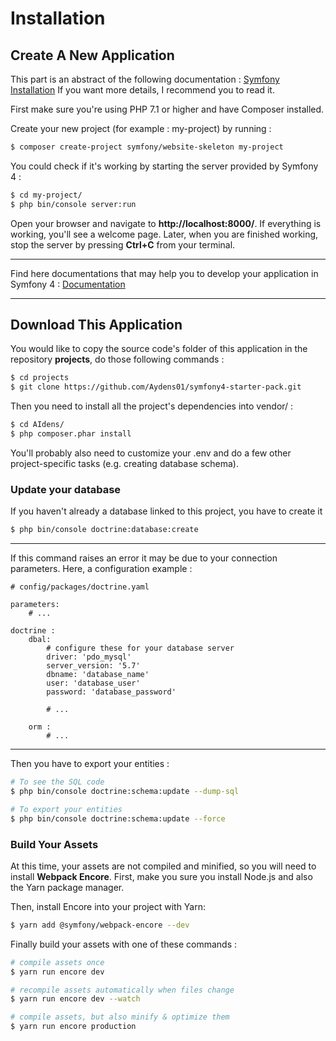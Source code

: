 # Installation

## Create A New Application

This part is an abstract of the following documentation : [Symfony Installation](https://symfony.com/doc/current/setup.html) If you want more details, I recommend you to read it.

First make sure you're using PHP 7.1 or higher and have Composer installed.

Create your new project (for example : my-project) by running :

```sh
$ composer create-project symfony/website-skeleton my-project
```

You could check if it's working by starting the server provided by Symfony 4 :

```sh
$ cd my-project/
$ php bin/console server:run
```

Open your browser and navigate to **http:<span></span>//localhost:8000/**. If everything is working, you'll see a welcome page. Later, when you are finished working, stop the server by pressing **Ctrl+C** from your terminal.

-------
Find here documentations that may help you to develop your application in Symfony 4 : [Documentation](../README.md#documentation)

-------

## Download This Application

You would like to copy the source code's folder of this application in the repository **projects**, do those following commands :

```sh
$ cd projects
$ git clone https://github.com/Aydens01/symfony4-starter-pack.git
```

Then you need to install all the project's dependencies into vendor/ :
```sh
$ cd AIdens/
$ php composer.phar install
```

You'll probably also need to customize your .env and do a few other project-specific tasks (e.g. creating database schema).

### Update your database

If you haven't already a database linked to this project, you have to create it

```sh
$ php bin/console doctrine:database:create
```

------
If this command raises an error it may be due to your connection parameters. Here, a configuration example :

    # config/packages/doctrine.yaml

    parameters:
        # ...

    doctrine :
        dbal:
            # configure these for your database server
            driver: 'pdo_mysql'
            server_version: '5.7'
            dbname: 'database_name'
            user: 'database_user'
            password: 'database_password'

            # ...

        orm :
            # ...

------


Then you have to export your entities :

```sh
# To see the SQL code
$ php bin/console doctrine:schema:update --dump-sql

# To export your entities
$ php bin/console doctrine:schema:update --force
```

### Build Your Assets

At this time, your assets are not compiled and minified, so you will need to install **Webpack Encore**. First, make you sure you install Node.js and also the Yarn package manager.

Then, install Encore into your project with Yarn:
```sh
$ yarn add @symfony/webpack-encore --dev
```

Finally build your assets with one of these commands :
```sh
# compile assets once
$ yarn run encore dev

# recompile assets automatically when files change
$ yarn run encore dev --watch

# compile assets, but also minify & optimize them
$ yarn run encore production
```

